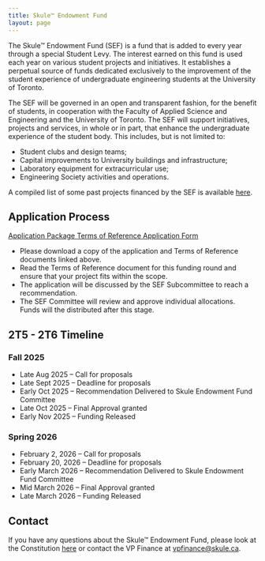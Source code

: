 ```yaml
---
title: Skule™ Endowment Fund
layout: page
---
```


The Skule™ Endowment Fund (SEF) is a fund that is added to every year through a special Student Levy. The interest earned on this fund is used each year on various student projects and initiatives. It establishes a perpetual source of funds dedicated exclusively to the improvement of the student experience of undergraduate engineering students at the University of Toronto.

The SEF will be governed in an open and transparent fashion, for the benefit of students, in cooperation with the Faculty of Applied Science and Engineering and the University of Toronto. The SEF will support initiatives, projects and services, in whole or in part, that enhance the undergraduate experience of the student body. This includes, but is not limited to:
- Student clubs and design teams;
- Capital improvements to University buildings and infrastructure;
- Laboratory equipment for extracurricular use;
- Engineering Society activities and operations.

A compiled list of some past projects financed by the SEF is available [here](https://drive.google.com/drive/u/2/folders/1d_L69qd6ONqqOa3IboxEnPpZVMcuQzif).

## Application Process

<a class="button is-primary" href="https://docs.google.com/spreadsheets/d/1roh-A0rojJgNjYK61mT4w-UMne5WTXp4"> Application Package </a> 
<a class="button is-primary" href="https://drive.google.com/file/d/1IvK4zgGMR8ZL3cIJUK2VHWHKSl_mZDQu"> Terms of Reference </a> 
<a class="button is-primary" href="https://forms.gle/wE6rAg7wcCubsNn87"> Application Form </a> 

- Please download a copy of the application and Terms of Reference documents linked above. 
- Read the Terms of Reference document for this funding round and ensure that your project fits within the scope. 
- The application will be discussed by the SEF Subcommittee to reach a recommendation.
- The SEF Committee will review and approve individual allocations. Funds will the distributed after this stage. 

## 2T5 - 2T6 Timeline

### Fall 2025

- Late Aug 2025 – Call for proposals
- Late Sept 2025 – Deadline for proposals
- Early Oct 2025 – Recommendation Delivered to Skule Endowment Fund Committee
- Late Oct 2025 – Final Approval granted
- Early Nov 2025 – Funding Released

### Spring 2026

 - February 2, 2026 – Call for proposals
 - February 20, 2026 – Deadline for proposals
 - Early March 2026 – Recommendation Delivered to Skule Endowment Fund Committee
 - Mid March 2026 – Final Approval granted
 - Late March 2026 – Funding Released

## Contact

If you have any questions about the Skule™ Endowment Fund, please look at the Constitution [here](/finances/applications/SEF_Constitution.pdf) or contact the VP Finance at [vpfinance@skule.ca](mailto:vpfinance@skule.ca).
